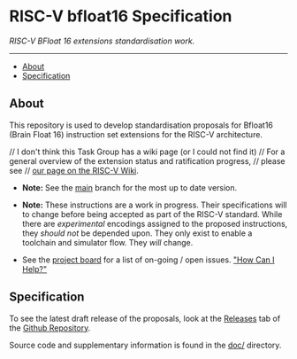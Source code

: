 # RISC-V bfloat16 Specification

*RISC-V BFloat 16 extensions standardisation work.*

---

- [About](#About)
- [Specification](#Specification)

## About

This repository is used to develop standardisation proposals for
Bfloat16 (Brain Float 16) instruction set extensions for the RISC-V
architecture.

// I don't think this Task Group has a wiki page (or I could not find it)
// For a general overview of the extension status and ratification progress,
// please see 
// [our page on the RISC-V Wiki](https://wiki.riscv.org/x/MVcF).

- **Note:** See the
   [main](https://github.com/riscv/riscv-bfloat16/tree/main)
   branch for the most up to date version.

- **Note:** These instructions are a work in progress. Their specifications
  will to change before being accepted as part of the RISC-V standard.  While
  there are *experimental* encodings assigned to the proposed instructions,
  they *should not* be depended upon.  They only exist to enable a toolchain
  and simulator flow.  They *will* change.

- See the [project board](https://github.com/riscv/riscv-bfloat16/issues)
  for a list of on-going  / open issues.
  ["How Can I Help?"](https://github.com/riscv/riscv-bfloat16/issues?q=is%3Aissue+is%3Aopen+label%3A%22help+wanted%22)


## Specification

To see the latest draft release of the proposals, look at the
[Releases](https://github.com/riscv/riscv-bfloat16/releases) tab of
the [Github Repository](https://github.com/riscv/riscv-bfloat16).

Source code and supplementary information is found in the
[doc/](doc/README.md) directory.
